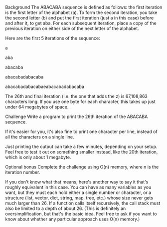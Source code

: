 Background
The ABACABA sequence is defined as follows: the first iteration is the first letter of the alphabet (a). To form the second iteration, you take the second letter (b) and put the first iteration (just a in this case) before and after it, to get aba. For each subsequent iteration, place a copy of the previous iteration on either side of the next letter of the alphabet.

Here are the first 5 iterations of the sequence:

a

aba

abacaba

abacabadabacaba

abacabadabacabaeabacabadabacaba

The 26th and final iteration (i.e. the one that adds the z) is 67,108,863 characters long. If you use one byte for each character, this takes up just under 64 megabytes of space.

Challenge
Write a program to print the 26th iteration of the ABACABA sequence.

If it's easier for you, it's also fine to print one character per line, instead of all the characters on a single line.

Just printing the output can take a few minutes, depending on your setup. Feel free to test it out on something smaller instead, like the 20th iteration, which is only about 1 megabyte.

Optional bonus
Complete the challenge using O(n) memory, where n is the iteration number.

If you don't know what that means, here's another way to say it that's roughly equivalent in this case. You can have as many variables as you want, but they must each hold either a single number or character, or a structure (list, vector, dict, string, map, tree, etc.) whose size never gets much larger than 26. If a function calls itself recursively, the call stack must also be limited to a depth of about 26. (This is definitely an oversimplification, but that's the basic idea. Feel free to ask if you want to know about whether any particular approach uses O(n) memory.)